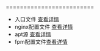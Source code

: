 
=========================
* 入口文件 [查看详情](indexes)
* nginx配置文件 [查看详情](nginx)
* apt源 [查看详情](apt)
* fpm配置文件[查看详情](phpfpm)

